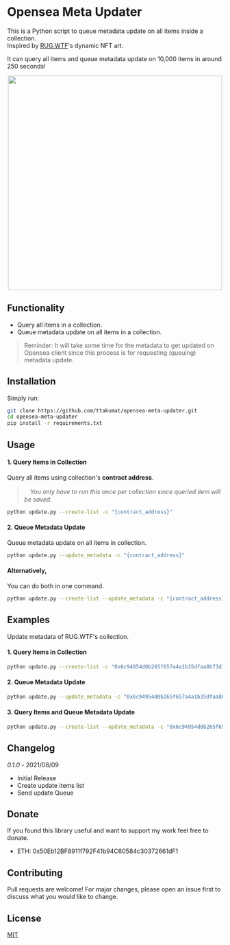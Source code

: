 # Opensea Meta Updater

This is a Python script to queue metadata update on all items inside a collection.  
Inspired by [RUG.WTF](https://rug.wtf/)'s dynamic NFT art.  

It can query all items and queue metadata update on 10,000 items in around 250 seconds!

<p align="center">
  <img src="https://storage.googleapis.com/opensea-static/Logomark/OpenSea-Full-Logo%20(dark)%20-%20thumb.png" width="500">
</p>

## Functionality
- Query all items in a collection.
- Queue metadata update on all items in a collection.
> Reminder: It will take some time for the metadata to get updated on Opensea client since this process is for requesting (queuing) metadata update. 

## Installation

Simply run:
```bash
git clone https://github.com/ttakumat/opensea-meta-updater.git
cd opensea-meta-updater
pip install -r requirements.txt
```

## Usage
#### 1. Query Items in Collection  
Query all items using collection's **contract address**.  
>　*You only have to run this once per collection since queried item will be saved.*
```bash
python update.py --create-list -c "{contract_address}"
```
#### 2. Queue Metadata Update
Queue metadata update on all items in collection.
```bash
python update.py --update_metadata -c "{contract_address}"
```
#### Alternatively, 
You can do both in one command.
```bash
python update.py --create-list --update_metadata -c "{contract_address}"
```

## Examples
Update metadata of RUG.WTF's collection.
#### 1. Query Items in Collection  
```bash
python update.py --create-list -c "0x6c94954d0b265f657a4a1b35dfaa8b73d1a3f199"
```
#### 2. Queue Metadata Update
```bash
python update.py --update_metadata -c "0x6c94954d0b265f657a4a1b35dfaa8b73d1a3f199"
```
#### 3. Query Items and Queue Metadata Update
```bash
python update.py --create-list --update_metadata -c "0x6c94954d0b265f657a4a1b35dfaa8b73d1a3f199"
```

## Changelog
*0.1.0* - 2021/08/09
- Initial Release
- Create update items list
- Send update Queue

## Donate
If you found this library useful and want to support my work feel free to donate.
- ETH: 0x50Eb12BF8911f792F41b94C60584c30372661dF1

## Contributing
Pull requests are welcome! For major changes, please open an issue first to discuss what you would like to change.

## License
[MIT](https://choosealicense.com/licenses/mit/)